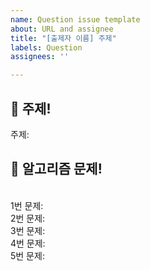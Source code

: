 ```yaml
---
name: Question issue template
about: URL and assignee
title: "[출제자 이름] 주제"
labels: Question
assignees: ''

---
```


## 📖 주제!
주제:

## 🔨 알고리즘 문제!
<br>1번 문제:
<br>2번 문제:
<br>3번 문제:
<br>4번 문제:
<br>5번 문제:

